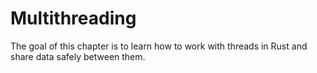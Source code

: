 # Multithreading
The goal of this chapter is to learn how to work with threads in Rust and share data safely between them.
